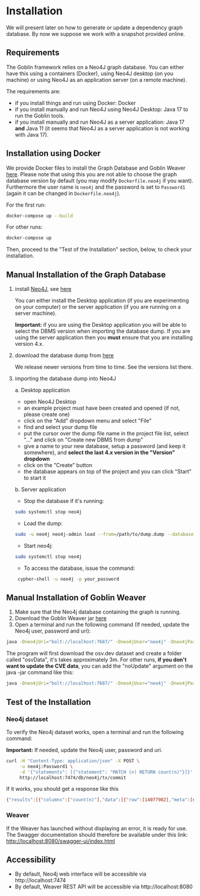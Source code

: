 # Installation

We will present later on how to generate or update a dependency graph database. By now we suppose we work with a snapshot provided online.

## Requirements

The Goblin framework relies on a Neo4J graph database. You can either have this using a containers (Docker), using Neo4J desktop (on you machine) or using Neo4J as an application server (on a remote machine).

The requirements are:

- if you install things and run using Docker: Docker
- if you install manually and run Neo4J using Neo4J Desktop: Java 17 to run the Goblin tools.
- if you install manually and run Neo4J as a server application: Java 17 **and** Java 11 (it seems that Neo4J as a server application is not working with Java 17).

## Installation using Docker

We provide Docker files to install the Graph Database and Goblin Weaver [here](https://github.com/Goblin-Ecosystem/Neo4jWeaverDocker).
Please note that using this you are not able to choose the graph database version by default (you may modify `Dockerfile.neo4j` if you want). Furthermore the user name is `neo4j` and the password is set to `Password1` (again it can be changed in `Dockerfile.neo4j`).

For the first run:

```sh
docker-compose up --build
```

For other runs:

```sh
docker-compose up
```

Then, proceed to the "Test of the Installation" section, below, to check your installation.

## Manual Installation of the Graph Database

1. install [Neo4J](https://neo4j.com/product/neo4j-graph-database/), see [here](https://neo4j.com/docs/operations-manual/4.4/installation/)
   
    You can either install the Desktop application (if you are experimenting on your computer) or the server application (if you are running on a server machine).

    **Important:** if you are using the Desktop application you will be able to select the DBMS version when importing the database dump. If you are using the server application then you **must** ensure that you are installing version 4.x.

2. download the database dump from [here](https://doi.org/10.5281/zenodo.13683940)

   We release newer versions from time to time. See the versions list there.

3. importing the database dump into Neo4J

    a. Desktop application

    - open Neo4J Desktop
    - an example project must have been created and opened (if not, please create one)
    - click on the "Add" dropdown menu and select "File"
    - find and select your dump file
    - put the cursor over the dump file name in the project file list, select "..." and click on "Create new DBMS from dump"
    - give a name to your new database, setup a password (and keep it somewhere), and **select the last 4.x version in the "Version" dropdown**
    - click on the "Create" button
    - the database appears on top of the project and you can click "Start" to start it
    
    b. Server application

    - Stop the database if it's running:
     ```sh
     sudo systemctl stop neo4j
     ```
    - Load the dump:
     ```sh
     sudo -u neo4j neo4j-admin load --from=/path/to/dump.dump --database=neo4j --force
     ```
    - Start neo4j:
     ```sh
     sudo systemctl stop neo4j
     ```
    - To access the database, issue the command:
    ```sh
     cypher-shell -u neo4j -p your_password
     ```

## Manual Installation of Goblin Weaver

1. Make sure that the Neo4j database containing the graph is running.
2. Download the Goblin Weaver jar [here](https://github.com/Goblin-Ecosystem/goblinWeaver/releases)
3. Open a terminal and run the following command (If needed, update the Neo4j user, password and uri):
```sh
java -Dneo4jUri="bolt://localhost:7687/" -Dneo4jUser="neo4j" -Dneo4jPassword="Password1" -jar goblinWeaver-2.1.0.jar
```

The program will first download the osv.dev dataset and create a folder called "osvData", it's takes approximately 3m.
For other runs, **if you don't want to update the CVE data**, you can add the "noUpdate" argument on the java -jar command like this:
```sh
java -Dneo4jUri="bolt://localhost:7687/" -Dneo4jUser="neo4j" -Dneo4jPassword="Password1" -jar goblinWeaver-2.1.0.jar noUpdate
```

## Test of the Installation

### Neo4j dataset
To verify the Neo4j dataset works, open a terminal and run the following command:

**Important:** If needed, update the Neo4j user, password and uri.
```sh
curl -H "Content-Type: application/json" -X POST \
     -u neo4j:Password1 \
     -d '{"statements": [{"statement": "MATCH (n) RETURN count(n)"}]}' \
     http://localhost:7474/db/neo4j/tx/commit
```

If it works, you should get a response like this
```sh
{"results":[{"columns":["count(n)"],"data":[{"row":[14077982],"meta":[null]}]}],"errors":[]}%
```

### Weaver
If the Weaver has launched without displaying an error, it is ready for use.
The Swagger documentation should therefore be available under this link:
[http://localhost:8080/swagger-ui/index.html](http://localhost:8080/swagger-ui/index.html)

## Accessibility
- By default, Neo4j web interface will be accessible via http://localhost:7474
- By default, Weaver REST API will be accessible via http://localhost:8080
